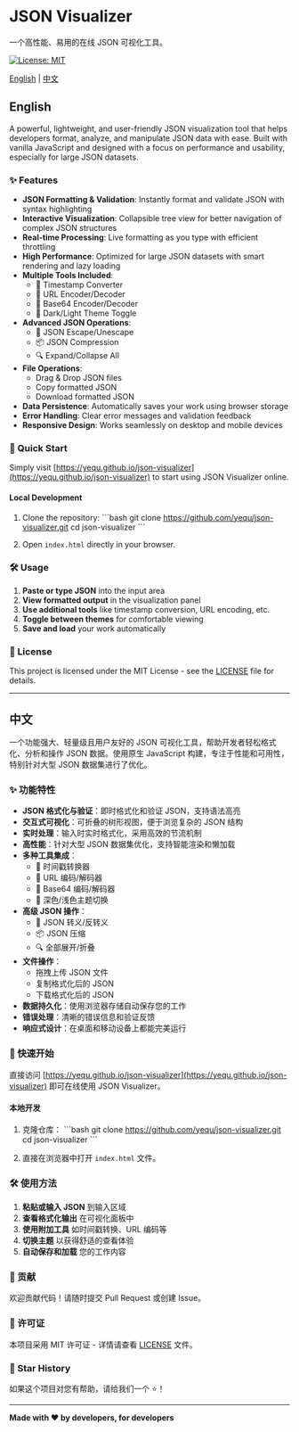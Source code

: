 # JSON Visualizer

一个高性能、易用的在线 JSON 可视化工具。

[![License: MIT](https://img.shields.io/badge/License-MIT-yellow.svg)](https://opensource.org/licenses/MIT)

[English](#english) | [中文](#中文)

## English

A powerful, lightweight, and user-friendly JSON visualization tool that helps developers format, analyze, and manipulate JSON data with ease. Built with vanilla JavaScript and designed with a focus on performance and usability, especially for large JSON datasets.

### ✨ Features

- **JSON Formatting & Validation**: Instantly format and validate JSON with syntax highlighting
- **Interactive Visualization**: Collapsible tree view for better navigation of complex JSON structures
- **Real-time Processing**: Live formatting as you type with efficient throttling
- **High Performance**: Optimized for large JSON datasets with smart rendering and lazy loading
- **Multiple Tools Included**:
  - 🔄 Timestamp Converter
  - 🔗 URL Encoder/Decoder
  - 🔐 Base64 Encoder/Decoder
  - 🎨 Dark/Light Theme Toggle
- **Advanced JSON Operations**:
  - 🔄 JSON Escape/Unescape
  - 📦 JSON Compression
  - 🔍 Expand/Collapse All
- **File Operations**:
  - Drag & Drop JSON files
  - Copy formatted JSON
  - Download formatted JSON
- **Data Persistence**: Automatically saves your work using browser storage
- **Error Handling**: Clear error messages and validation feedback
- **Responsive Design**: Works seamlessly on desktop and mobile devices

### 🚀 Quick Start

Simply visit [https://yequ.github.io/json-visualizer](https://yequ.github.io/json-visualizer) to start using JSON Visualizer online.

#### Local Development

1. Clone the repository:
\`\`\`bash
git clone https://github.com/yequ/json-visualizer.git
cd json-visualizer
\`\`\`

2. Open `index.html` directly in your browser.

### 🛠️ Usage

1. **Paste or type JSON** into the input area
2. **View formatted output** in the visualization panel
3. **Use additional tools** like timestamp conversion, URL encoding, etc.
4. **Toggle between themes** for comfortable viewing
5. **Save and load** your work automatically

### 📝 License

This project is licensed under the MIT License - see the [LICENSE](LICENSE) file for details.

---

## 中文

一个功能强大、轻量级且用户友好的 JSON 可视化工具，帮助开发者轻松格式化、分析和操作 JSON 数据。使用原生 JavaScript 构建，专注于性能和可用性，特别针对大型 JSON 数据集进行了优化。

### ✨ 功能特性

- **JSON 格式化与验证**：即时格式化和验证 JSON，支持语法高亮
- **交互式可视化**：可折叠的树形视图，便于浏览复杂的 JSON 结构
- **实时处理**：输入时实时格式化，采用高效的节流机制
- **高性能**：针对大型 JSON 数据集优化，支持智能渲染和懒加载
- **多种工具集成**：
  - 🔄 时间戳转换器
  - 🔗 URL 编码/解码器
  - 🔐 Base64 编码/解码器
  - 🎨 深色/浅色主题切换
- **高级 JSON 操作**：
  - 🔄 JSON 转义/反转义
  - 📦 JSON 压缩
  - 🔍 全部展开/折叠
- **文件操作**：
  - 拖拽上传 JSON 文件
  - 复制格式化后的 JSON
  - 下载格式化后的 JSON
- **数据持久化**：使用浏览器存储自动保存您的工作
- **错误处理**：清晰的错误信息和验证反馈
- **响应式设计**：在桌面和移动设备上都能完美运行

### 🚀 快速开始

直接访问 [https://yequ.github.io/json-visualizer](https://yequ.github.io/json-visualizer) 即可在线使用 JSON Visualizer。

#### 本地开发

1. 克隆仓库：
\`\`\`bash
git clone https://github.com/yequ/json-visualizer.git
cd json-visualizer
\`\`\`

2. 直接在浏览器中打开 `index.html` 文件。

### 🛠️ 使用方法

1. **粘贴或输入 JSON** 到输入区域
2. **查看格式化输出** 在可视化面板中
3. **使用附加工具** 如时间戳转换、URL 编码等
4. **切换主题** 以获得舒适的查看体验
5. **自动保存和加载** 您的工作内容

### 🤝 贡献

欢迎贡献代码！请随时提交 Pull Request 或创建 Issue。

### 📝 许可证

本项目采用 MIT 许可证 - 详情请查看 [LICENSE](LICENSE) 文件。

### 🌟 Star History

如果这个项目对您有帮助，请给我们一个 ⭐️！

---

**Made with ❤️ by developers, for developers**